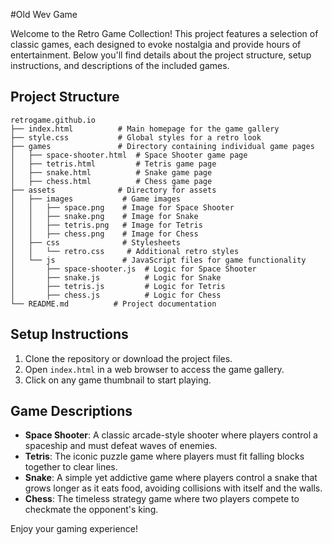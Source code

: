 #Old Wev Game

Welcome to the Retro Game Collection! This project features a selection of classic games, each designed to evoke nostalgia and provide hours of entertainment. Below you'll find details about the project structure, setup instructions, and descriptions of the included games.

## Project Structure

```
retrogame.github.io
├── index.html          # Main homepage for the game gallery
├── style.css           # Global styles for a retro look
├── games               # Directory containing individual game pages
│   ├── space-shooter.html  # Space Shooter game page
│   ├── tetris.html         # Tetris game page
│   ├── snake.html          # Snake game page
│   ├── chess.html          # Chess game page
├── assets              # Directory for assets
│   ├── images           # Game images
│   │   ├── space.png    # Image for Space Shooter
│   │   ├── snake.png    # Image for Snake
│   │   ├── tetris.png   # Image for Tetris
│   │   ├── chess.png    # Image for Chess
│   ├── css              # Stylesheets
│   │   └── retro.css     # Additional retro styles
│   └── js               # JavaScript files for game functionality
│       ├── space-shooter.js  # Logic for Space Shooter
│       ├── snake.js          # Logic for Snake
│       ├── tetris.js         # Logic for Tetris
│       ├── chess.js          # Logic for Chess
└── README.md          # Project documentation
```

## Setup Instructions

1. Clone the repository or download the project files.
2. Open `index.html` in a web browser to access the game gallery.
3. Click on any game thumbnail to start playing.

## Game Descriptions

- **Space Shooter**: A classic arcade-style shooter where players control a spaceship and must defeat waves of enemies.
- **Tetris**: The iconic puzzle game where players must fit falling blocks together to clear lines.
- **Snake**: A simple yet addictive game where players control a snake that grows longer as it eats food, avoiding collisions with itself and the walls.
- **Chess**: The timeless strategy game where two players compete to checkmate the opponent's king.

Enjoy your gaming experience!
